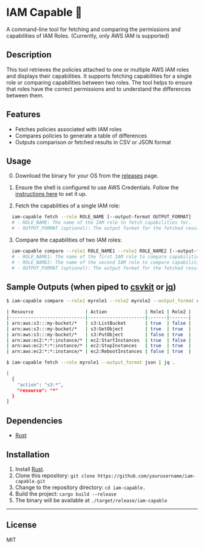 # IAM Capable 💪

A command-line tool for fetching and comparing the permissions and capabilities of IAM Roles. (Currently, only AWS IAM is supported)

## Description

This tool retrieves the policies attached to one or multiple AWS IAM roles and displays their capabilities. It supports fetching capabilities for a single role or comparing capabilities between two roles. The tool helps to ensure that roles have the correct permissions and to understand the differences between them.

## Features

- Fetches policies associated with IAM roles
- Compares policies to generate a table of differences
- Outputs comparison or fetched results in CSV or JSON format

## Usage

0. Download the binary for your OS from the [releases](/releases) page.

1. Ensure the shell is configured to use AWS Credentials. Follow the [instructions here](https://docs.aws.amazon.com/cli/latest/userguide/cli-configure-quickstart.html) to set it up.

2. Fetch the capabilities of a single IAM role:

  ```sh
    iam-capable fetch --role ROLE_NAME [--output-format OUTPUT_FORMAT]
    # - ROLE_NAME: The name of the IAM role to fetch capabilities for.
    # - OUTPUT_FORMAT (optional): The output format for the fetched results. Available formats: CSV (default), JSON.
  ```

3. Compare the capabilities of two IAM roles:

  ```sh
    iam-capable compare --role1 ROLE_NAME1 --role2 ROLE_NAME2 [--output-format OUTPUT_FORMAT]
    # - ROLE_NAME1: The name of the first IAM role to compare capabilities for.
    # - ROLE_NAME2: The name of the second IAM role to compare capabilities for.
    # - OUTPUT_FORMAT (optional): The output format for the fetched results. Available formats: CSV (default), JSON.
  ```

## Sample Outputs (when piped to [csvkit](https://csvkit.readthedocs.io/en/latest/) or [jq](https://github.com/stedolan/jq))

```sh
$ iam-capable compare --role1 myrole1 --role2 myrole2 --output_format csv | csvlook

| Resource                   | Action              | Role1 | Role2 |
|----------------------------|---------------------|-------|-------|
| arn:aws:s3:::my-bucket/*   | s3:ListBucket       | true  | false |
| arn:aws:s3:::my-bucket/*   | s3:GetObject        | true  | true  |
| arn:aws:s3:::my-bucket/*   | s3:PutObject        | false | true  |
| arn:aws:ec2:*:*:instance/* | ec2:StartInstances  | true  | false |
| arn:aws:ec2:*:*:instance/* | ec2:StopInstances   | true  | true  |
| arn:aws:ec2:*:*:instance/* | ec2:RebootInstances | false | true  |

$ iam-capable fetch --role myrole1 --output_format json | jq .

[
  {
    "action": "s3:*",
    "resource": "*"
  }
]
```
## Dependencies

- [Rust](https://www.rust-lang.org/)

## Installation

1. Install [Rust](https://www.rust-lang.org/tools/install).
2. Clone this repository: `git clone https://github.com/yourusername/iam-capable.git`
3. Change to the repository directory: `cd iam-capable.`
4. Build the project: `cargo build --release`
5. The binary will be available at `./target/release/iam-capable`


---

## License

MIT
